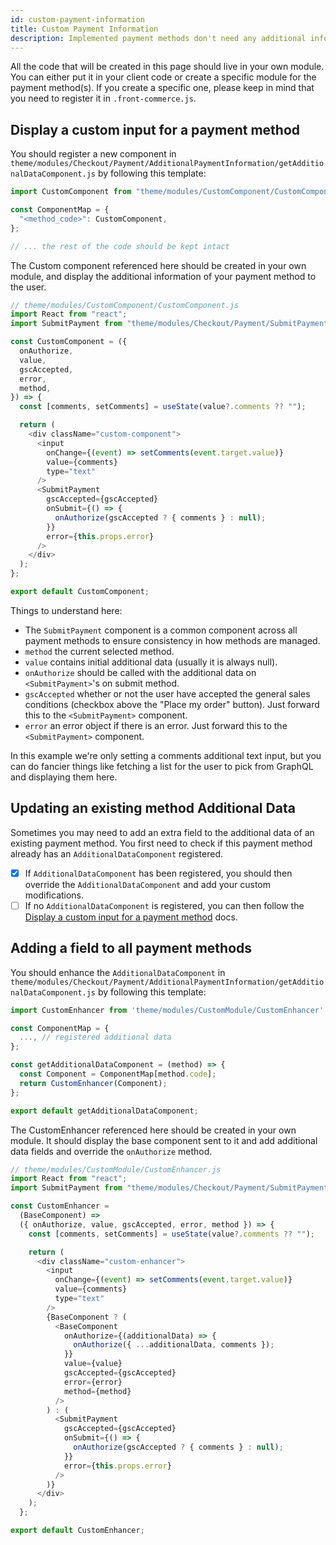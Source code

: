 ```yaml
---
id: custom-payment-information
title: Custom Payment Information
description: Implemented payment methods don't need any additional information. The user only needs to select one of the implemented payment methods and then will be prompted to enter all the required information. However, you may require more information, for example, if you want to let users enter a comment related to the payment method/checkout. This guide explains how to achieve it in Front-Commerce.
---
```


All the code that will be created in this page should live in your own module. You can either put it in your client code or create a specific module for the payment method(s). If you create a specific one, please keep in mind that you need to register it in `.front-commerce.js`.

## Display a custom input for a payment method

You should register a new component in `theme/modules/Checkout/Payment/AdditionalPaymentInformation/getAdditionalDataComponent.js` by following this template:

```js
import CustomComponent from "theme/modules/CustomComponent/CustomComponent";

const ComponentMap = {
  "<method_code>": CustomComponent,
};

// ... the rest of the code should be kept intact
```

The Custom component referenced here should be created in your own module, and display the additional information of your payment method to the user.

```js
// theme/modules/CustomComponent/CustomComponent.js
import React from "react";
import SubmitPayment from "theme/modules/Checkout/Payment/SubmitPayment";

const CustomComponent = ({
  onAuthorize,
  value,
  gscAccepted,
  error,
  method,
}) => {
  const [comments, setComments] = useState(value?.comments ?? "");

  return (
    <div className="custom-component">
      <input
        onChange={(event) => setComments(event.target.value)}
        value={comments}
        type="text"
      />
      <SubmitPayment
        gscAccepted={gscAccepted}
        onSubmit={() => {
          onAuthorize(gscAccepted ? { comments } : null);
        }}
        error={this.props.error}
      />
    </div>
  );
};

export default CustomComponent;
```

Things to understand here:

- The `SubmitPayment` component is a common component across all payment methods to ensure consistency in how methods are managed.
- `method` the current selected method.
- `value` contains initial additional data (usually it is always null).
- `onAuthorize` should be called with the additional data on `<SubmitPayment>`'s on submit method.
- `gscAccepted` whether or not the user have accepted the general sales conditions (checkbox above the "Place my order" button). Just forward this to the `<SubmitPayment>` component.
- `error` an error object if there is an error. Just forward this to the `<SubmitPayment>` component.

In this example we're only setting a comments additional text input, but you can do fancier things like fetching a list for the user to pick from GraphQL and displaying them here.

## Updating an existing method Additional Data

Sometimes you may need to add an extra field to the additional data of an existing payment method. You first need to check if this payment method already has an `AdditionalDataComponent` registered.

- [x] If `AdditionalDataComponent` has been registered, you should then override the `AdditionalDataComponent` and add your custom modifications.
- [ ] If no `AdditionalDataComponent` is registered, you can then follow the [Display a custom input for a payment method](#Display-a-custom-input-for-a-payment-method) docs.

## Adding a field to all payment methods

You should enhance the `AdditionalDataComponent` in `theme/modules/Checkout/Payment/AdditionalPaymentInformation/getAdditionalDataComponent.js` by following this template:

```js
import CustomEnhancer from 'theme/modules/CustomModule/CustomEnhancer'

const ComponentMap = {
  ..., // registered additional data
};

const getAdditionalDataComponent = (method) => {
  const Component = ComponentMap[method.code];
  return CustomEnhancer(Component);
};

export default getAdditionalDataComponent;
```

The CustomEnhancer referenced here should be created in your own module. It should display the base component sent to it and add additional data fields and override the `onAuthorize` method.

```js
// theme/modules/CustomModule/CustomEnhancer.js
import React from "react";
import SubmitPayment from "theme/modules/Checkout/Payment/SubmitPayment";

const CustomEnhancer =
  (BaseComponent) =>
  ({ onAuthorize, value, gscAccepted, error, method }) => {
    const [comments, setComments] = useState(value?.comments ?? "");

    return (
      <div className="custom-enhancer">
        <input
          onChange={(event) => setComments(event.target.value)}
          value={comments}
          type="text"
        />
        {BaseComponent ? (
          <BaseComponent
            onAuthorize={(additionalData) => {
              onAuthorize({ ...additionalData, comments });
            }}
            value={value}
            gscAccepted={gscAccepted}
            error={error}
            method={method}
          />
        ) : (
          <SubmitPayment
            gscAccepted={gscAccepted}
            onSubmit={() => {
              onAuthorize(gscAccepted ? { comments } : null);
            }}
            error={this.props.error}
          />
        )}
      </div>
    );
  };

export default CustomEnhancer;
```

